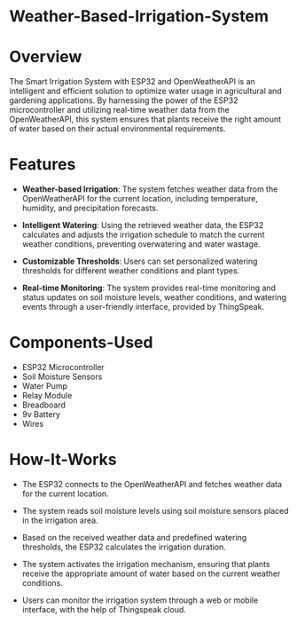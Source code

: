 # Weather-Based-Irrigation-System


# Overview
The Smart Irrigation System with ESP32 and OpenWeatherAPI is an intelligent and efficient solution to optimize water usage in agricultural and gardening applications. By harnessing the power of the ESP32 microcontroller and utilizing real-time weather data from the OpenWeatherAPI, this system ensures that plants receive the right amount of water based on their actual environmental requirements.

# Features
* **Weather-based Irrigation**: The system fetches weather data from the OpenWeatherAPI for the current location, including temperature, humidity, and precipitation forecasts.

* **Intelligent Watering**: Using the retrieved weather data, the ESP32 calculates and adjusts the irrigation schedule to match the current weather conditions, preventing overwatering and water wastage.

* **Customizable Thresholds**: Users can set personalized watering thresholds for different weather conditions and plant types.

* **Real-time Monitoring**: The system provides real-time monitoring and status updates on soil moisture levels, weather conditions, and watering events through a user-friendly interface, provided by ThingSpeak.

# Components-Used
* ESP32 Microcontroller
* Soil Moisture Sensors
* Water Pump
* Relay Module
* Breadboard
* 9v Battery
* Wires

# How-It-Works
* The ESP32 connects to the OpenWeatherAPI and fetches weather data for the current location.

* The system reads soil moisture levels using soil moisture sensors placed in the irrigation area.

* Based on the received weather data and predefined watering thresholds, the ESP32 calculates the irrigation duration.

* The system activates the irrigation mechanism, ensuring that plants receive the appropriate amount of water based on the current weather conditions.

* Users can monitor the irrigation system through a web or mobile interface, with the help of Thingspeak cloud.
